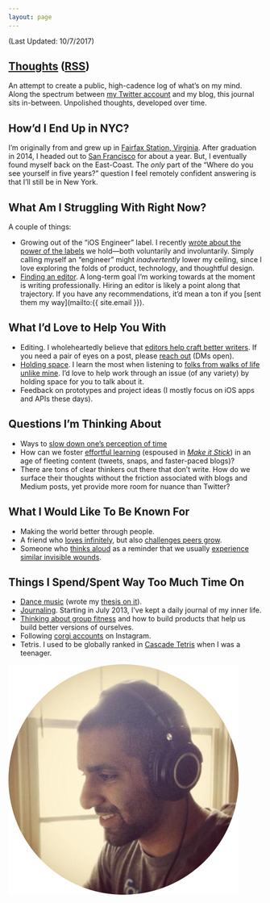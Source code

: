 ```yaml
---
layout: page
---
```


(Last Updated: 10/7/2017)

## [Thoughts](/thoughts) ([RSS](/thoughts.xml))

An attempt to create a public, high-cadence log of what’s on my mind. Along the spectrum between [my Twitter account](https://twitter.com/jasdev) and my blog, this journal sits in-between. Unpolished thoughts, developed over time.

## How’d I End Up in NYC?

I’m originally from and grew up in [Fairfax Station, Virginia](http://en.wikipedia.org/wiki/Fairfax_Station,_Virginia). After graduation in 2014, I headed out to [San Francisco](http://en.wikipedia.org/wiki/San_Francisco) for about a year. But, I eventually found myself back on the East-Coast. The _only_ part of the “Where do you see yourself in five years?” question I feel remotely confident answering is that I’ll still be in New York.

## What Am I Struggling With Right Now?

A couple of things:

- Growing out of the “iOS Engineer” label. I recently [wrote about the power of the labels](/peeling-labels) we hold—both voluntarily and involuntarily. Simply calling myself an “engineer” might _inadvertently_ lower my ceiling, since I love exploring the folds of product, technology, and thoughtful design.
- [Finding an editor](https://twitter.com/jasdev/status/916265441584140288). A long-term goal I’m working towards at the moment is writing professionally. Hiring an editor is likely a point along that trajectory. If you have any recommendations, it’d mean a ton if you [sent them my way](mailto:{{ site.email }}).

## What I’d Love to Help You With

- Editing. I wholeheartedly believe that [editors help craft better writers](https://twitter.com/jasdev/status/790202105839640580). If you need a pair of eyes on a post, please [reach out](https://twitter.com/jasdev) (DMs open).
- [Holding space](https://twitter.com/jasdev/status/831682922704945152). I learn the most when listening to [folks from walks of life unlike mine](https://twitter.com/jasdev/status/906596468873728000). I’d love to help work through an issue (of any variety) by holding space for you to talk about it.
- Feedback on prototypes and project ideas (I mostly focus on iOS apps and APIs these days).

## Questions I’m Thinking About

- Ways to [slow down one’s perception of time](https://twitter.com/naval/status/769745071675539456)
- How can we foster [effortful learning](http://journals.sagepub.com/doi/abs/10.1177/0963721414540167) (espoused in [_Make it Stick_](https://www.amazon.com/Make-Stick-Science-Successful-Learning/dp/0674729013)) in an age of fleeting content (tweets, snaps, and faster-paced blogs)?
- There are tons of clear thinkers out there that don’t write. How do we surface their thoughts without the friction associated with blogs and Medium posts, yet provide more room for nuance than Twitter?

## What I Would Like To Be Known For

- Making the world better through people.
- A friend who [loves infinitely](https://github.com/Jasdev/thoughts/blame/181dbeacaf083497ad10f080247a2e5b9b4af401/core-values.md#L7), but also [challenges peers grow](https://twitter.com/jasdev/status/869938469153492999).
- Someone who [thinks aloud](/thoughts) as a reminder that we usually [experience similar invisible wounds](https://twitter.com/jasdev/status/784511992618971136).

## Things I Spend/Spent Way Too Much Time On

- [Dance music](https://soundcloud.com/jasdev-singh) (wrote my [thesis on it](https://www.youtube.com/watch?v=irAFO2rGvTg)).
- [Journaling](/small-moments). Starting in July 2013, I’ve kept a daily journal of my inner life.
- [Thinking about group fitness](https://twitter.com/jasdev/status/852130577461465089) and how to build products that help us build better versions of ourselves.
- Following [corgi accounts](https://www.instagram.com/zoeydacorgi/) on Instagram.
- Tetris. I used to be globally ranked in [Cascade Tetris](https://en.wikipedia.org/wiki/Tetris_Worlds#Arcade_mode) when I was a teenager.

![](/public/images/about-pic.png)
